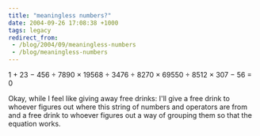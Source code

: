 ```yaml
---
title: "meaningless numbers?"
date: 2004-09-26 17:08:38 +1000
tags: legacy
redirect_from:
 - /blog/2004/09/meaningless-numbers
 - /blog/meaningless-numbers
---
```


1 +
23 &minus;
456 &divide;
7890 &times;
19568 &divide;
3476 &divide;
8270 &times;
69550 &divide;
8512 &times;
307 &minus;
56 =
0

Okay, while I feel like giving away free drinks: I'll give a free drink to whoever figures out where this string of numbers and operators are from and a free drink to whoever figures out a way of grouping them so that the equation works.
